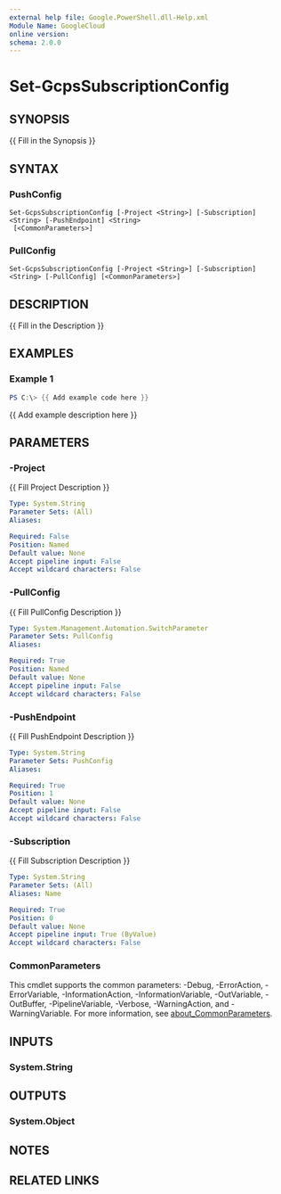 ```yaml
---
external help file: Google.PowerShell.dll-Help.xml
Module Name: GoogleCloud
online version:
schema: 2.0.0
---
```


# Set-GcpsSubscriptionConfig

## SYNOPSIS
{{ Fill in the Synopsis }}

## SYNTAX

### PushConfig
```
Set-GcpsSubscriptionConfig [-Project <String>] [-Subscription] <String> [-PushEndpoint] <String>
 [<CommonParameters>]
```

### PullConfig
```
Set-GcpsSubscriptionConfig [-Project <String>] [-Subscription] <String> [-PullConfig] [<CommonParameters>]
```

## DESCRIPTION
{{ Fill in the Description }}

## EXAMPLES

### Example 1
```powershell
PS C:\> {{ Add example code here }}
```

{{ Add example description here }}

## PARAMETERS

### -Project
{{ Fill Project Description }}

```yaml
Type: System.String
Parameter Sets: (All)
Aliases:

Required: False
Position: Named
Default value: None
Accept pipeline input: False
Accept wildcard characters: False
```

### -PullConfig
{{ Fill PullConfig Description }}

```yaml
Type: System.Management.Automation.SwitchParameter
Parameter Sets: PullConfig
Aliases:

Required: True
Position: Named
Default value: None
Accept pipeline input: False
Accept wildcard characters: False
```

### -PushEndpoint
{{ Fill PushEndpoint Description }}

```yaml
Type: System.String
Parameter Sets: PushConfig
Aliases:

Required: True
Position: 1
Default value: None
Accept pipeline input: False
Accept wildcard characters: False
```

### -Subscription
{{ Fill Subscription Description }}

```yaml
Type: System.String
Parameter Sets: (All)
Aliases: Name

Required: True
Position: 0
Default value: None
Accept pipeline input: True (ByValue)
Accept wildcard characters: False
```

### CommonParameters
This cmdlet supports the common parameters: -Debug, -ErrorAction, -ErrorVariable, -InformationAction, -InformationVariable, -OutVariable, -OutBuffer, -PipelineVariable, -Verbose, -WarningAction, and -WarningVariable. For more information, see [about_CommonParameters](http://go.microsoft.com/fwlink/?LinkID=113216).

## INPUTS

### System.String

## OUTPUTS

### System.Object
## NOTES

## RELATED LINKS

